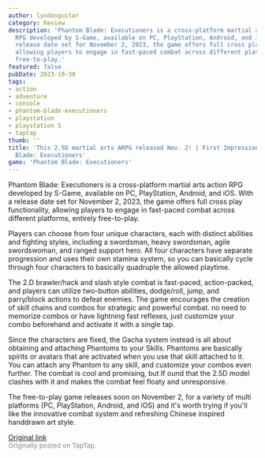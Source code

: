 ```yaml
---
author: lyndonguitar
category: Review
description: 'Phantom Blade: Executioners is a cross-platform martial arts action
  RPG developed by S-Game, available on PC, PlayStation, Android, and iOS. With a
  release date set for November 2, 2023, the game offers full cross play functionality,
  allowing players to engage in fast-paced combat across different platforms, entirely
  free-to-play.'
featured: false
pubDate: 2023-10-30
tags:
- action
- adventure
- console
- phantom-blade-executioners
- playstation
- playstation 5
- taptap
thumb: ''
title: 'This 2.5D martial arts ARPG released Nov. 2! | First Impressions - Phantom
  Blade: Executioners'
game: 'Phantom Blade: Executioners'
---
```

Phantom Blade: Executioners is a cross-platform martial arts action RPG developed by S-Game, available on PC, PlayStation, Android, and iOS. With a release date set for November 2, 2023, the game offers full cross play functionality, allowing players to engage in fast-paced combat across different platforms, entirely free-to-play.

Players can choose from four unique characters, each with distinct abilities and fighting styles, including a swordsman, heavy swordsman, agile swordswoman, and ranged support hero. All four characters have separate progression and uses their own stamina system, so you can basically cycle through four characters to basically quadruple the allowed playtime.

The 2.D brawler/hack and slash style combat is fast-paced, action-packed, and players can utilize two-button abilities, dodge/roll, jump, and parry/block actions to defeat enemies. The game encourages the creation of skill chains and combos for strategic and powerful combat. no need to memorize combos or have lightning fast reflexes, just customize your combo beforehand and activate it with a single tap.

Since the characters are fixed, the Gacha system instead is all about obtaining and attaching Phantoms to your Skills. Phantoms are basically spirits or avatars that are activated when you use that skill attached to it. You can attach any Phantom to any skill, and customize your combos even further. The combat is cool and promising, but If ound that the 2.5D model clashes with it and makes the combat feel floaty and unresponsive.

The free-to-play game releases soon on November 2, for a variety of multi platforms (PC, PlayStation, Android, and iOS) and it's worth trying if you'll like the innovative combat system and refreshing Chinese inspired handdrawn art style.

[Original link](https://www.taptap.io/post/6489732)<br><span style="font-size: 0.95em; color: #888;">Originally posted on TapTap.</span>